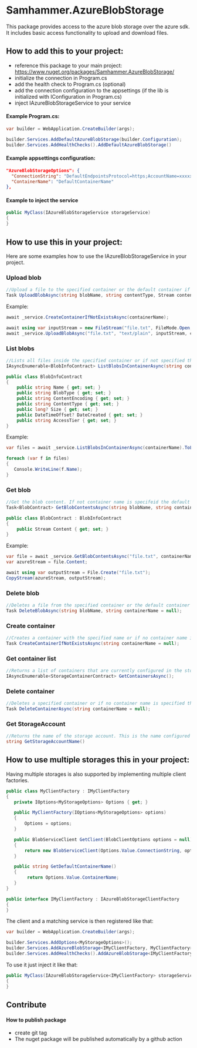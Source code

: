 ﻿# Samhammer.AzureBlobStorage

This package provides access to the azure blob storage over the azure sdk. It includes basic access functionality to upload and download files.

## How to add this to your project:
- reference this package to your main project: https://www.nuget.org/packages/Samhammer.AzureBlobStorage/
- initialize the connection in Program.cs
- add the health check to Program.cs (optional)
- add the connection configuration to the appsettings (if the lib is initialized with IConfiguration in Program.cs)
- inject IAzureBlobStorageService to your service

#### Example Program.cs:
```csharp
var builder = WebApplication.CreateBuilder(args);

builder.Services.AddDefaultAzureBlobStorage(builder.Configuration);
builder.Services.AddHealthChecks().AddDefaultAzureBlobStorage()
```

#### Example appsettings configuration:
```json
"AzureBlobStorageOptions": {
  "ConnectionString": "DefaultEndpointsProtocol=https;AccountName=xxxxxx;AccountKey=xxxxxx;EndpointSuffix=core.windows.net",
  "ContainerName": "DefaultContainerName"
},
```

#### Example to inject the service
```csharp
public MyClass(IAzureBlobStorageService storageService)
{
}
```

## How to use this in your project:
Here are some examples how to use the IAzureBlobStorageService in your project.

### Upload blob
```csharp
//Upload a file to the specified container or the default container if not specified.
Task UploadBlobAsync(string blobName, string contentType, Stream content, string containerName = null);
```

Example:
```csharp
await _service.CreateContainerIfNotExistsAsync(containerName);

await using var inputStream = new FileStream("file.txt", FileMode.Open, FileAccess.Read);
await _service.UploadBlobAsync("file.txt", "text/plain", inputStream, containerName);
```

### List blobs
```csharp
//Lists all files inside the specified container or if not specified the default container.
IAsyncEnumerable<BlobInfoContract> ListBlobsInContainerAsync(string containerName = null);

public class BlobInfoContract
{
    public string Name { get; set; }
    public string BlobType { get; set; }
    public string ContentEncoding { get; set; }
    public string ContentType { get; set; }
    public long? Size { get; set; }
    public DateTimeOffset? DateCreated { get; set; }
    public string AccessTier { get; set; }
}
```

Example:
```csharp
var files = await _service.ListBlobsInContainerAsync(containerName).ToListAsync(); // with nuget package System.Linq.Async

foreach (var f in files)
{
   Console.WriteLine(f.Name);
}
```

### Get blob
```csharp
//Get the blob content. If not container name is specifeid the default container is used.
Task<BlobContract> GetBlobContentsAsync(string blobName, string containerName = null);

public class BlobContract : BlobInfoContract
{
    public Stream Content { get; set; }
}
```

Example:
```csharp
var file = await _service.GetBlobContentsAsync("file.txt", containerName);
var azureStream = file.Content;

await using var outputStream = File.Create("file.txt");
CopyStream(azureStream, outputStream);
```

### Delete blob
```csharp
//Deletes a file from the specified container or the default container if not specified.
Task DeleteBlobAsync(string blobName, string containerName = null);
```

### Create container
```csharp
//Creates a container with the specified name or if no container name is specified the default container.
Task CreateContainerIfNotExistsAsync(string containerName = null);
```

### Get container list
```csharp
//Returns a list of containers that are currently configured in the storage account
IAsyncEnumerable<StorageContainerContract> GetContainersAsync();
```

### Delete container
```csharp
//Deletes a specified container or if no container name is specified the default container.
Task DeleteContainerAsync(string containerName = null);
```

### Get StorageAccount
```csharp
//Returns the name of the storage account. This is the name configured in the connection string.
string GetStorageAccountName()
```

## How to use multiple storages this in your project:
Having multiple storages is also supported by implementing multiple client factories.

```csharp
public class MyClientFactory : IMyClientFactory
{
   private IOptions<MyStorageOptions> Options { get; }

   public MyClientFactory(IOptions<MyStorageOptions> options)
   {
       Options = options;
   }

   public BlobServiceClient GetClient(BlobClientOptions options = null)
   {
       return new BlobServiceClient(Options.Value.ConnectionString, options);
   }

   public string GetDefaultContainerName()
   {
        return Options.Value.ContainerName;
   }
}

public interface IMyClientFactory : IAzureBlobStorageClientFactory
{
}
```
The client and a matching service is then registered like that:

```csharp
var builder = WebApplication.CreateBuilder(args);

builder.Services.AddOptions<MyStorageOptions>();
builder.Services.AddAzureBlobStorage<IMyClientFactory, MyClientFactory>(builder.Configuration);
builder.Services.AddHealthChecks().AddAzureBlobStorage<IMyClientFactory>()
```

To use it just inject it like that:

```csharp
public MyClass(IAzureBlobStorageService<IMyClientFactory> storageService)
{
}
```


## Contribute

#### How to publish package
- create git tag
- The nuget package will be published automatically by a github action
